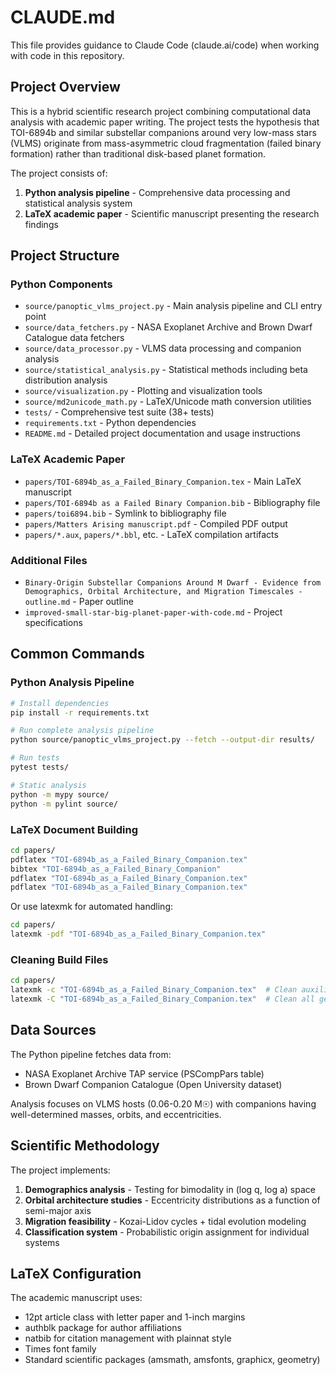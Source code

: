 # CLAUDE.md

This file provides guidance to Claude Code (claude.ai/code) when working with code in this repository.

## Project Overview

This is a hybrid scientific research project combining computational data analysis with academic paper writing. The project tests the hypothesis that TOI-6894b and similar substellar companions around very low-mass stars (VLMS) originate from mass-asymmetric cloud fragmentation (failed binary formation) rather than traditional disk-based planet formation.

The project consists of:
1. **Python analysis pipeline** - Comprehensive data processing and statistical analysis system
2. **LaTeX academic paper** - Scientific manuscript presenting the research findings

## Project Structure

### Python Components
- `source/panoptic_vlms_project.py` - Main analysis pipeline and CLI entry point
- `source/data_fetchers.py` - NASA Exoplanet Archive and Brown Dwarf Catalogue data fetchers
- `source/data_processor.py` - VLMS data processing and companion analysis
- `source/statistical_analysis.py` - Statistical methods including beta distribution analysis
- `source/visualization.py` - Plotting and visualization tools
- `source/md2unicode_math.py` - LaTeX/Unicode math conversion utilities
- `tests/` - Comprehensive test suite (38+ tests)
- `requirements.txt` - Python dependencies
- `README.md` - Detailed project documentation and usage instructions

### LaTeX Academic Paper
- `papers/TOI-6894b_as_a_Failed_Binary_Companion.tex` - Main LaTeX manuscript
- `papers/TOI-6894b as a Failed Binary Companion.bib` - Bibliography file
- `papers/toi6894.bib` - Symlink to bibliography file
- `papers/Matters Arising manuscript.pdf` - Compiled PDF output
- `papers/*.aux`, `papers/*.bbl`, etc. - LaTeX compilation artifacts

### Additional Files
- `Binary-Origin Substellar Companions Around M Dwarf - Evidence from Demographics, Orbital Architecture, and Migration Timescales - outline.md` - Paper outline
- `improved-small-star-big-planet-paper-with-code.md` - Project specifications

## Common Commands

### Python Analysis Pipeline
```bash
# Install dependencies
pip install -r requirements.txt

# Run complete analysis pipeline
python source/panoptic_vlms_project.py --fetch --output-dir results/

# Run tests
pytest tests/

# Static analysis
python -m mypy source/
python -m pylint source/
```

### LaTeX Document Building
```bash
cd papers/
pdflatex "TOI-6894b_as_a_Failed_Binary_Companion.tex"
bibtex "TOI-6894b_as_a_Failed_Binary_Companion"
pdflatex "TOI-6894b_as_a_Failed_Binary_Companion.tex"
pdflatex "TOI-6894b_as_a_Failed_Binary_Companion.tex"
```

Or use latexmk for automated handling:
```bash
cd papers/
latexmk -pdf "TOI-6894b_as_a_Failed_Binary_Companion.tex"
```

### Cleaning Build Files
```bash
cd papers/
latexmk -c "TOI-6894b_as_a_Failed_Binary_Companion.tex"  # Clean auxiliary files
latexmk -C "TOI-6894b_as_a_Failed_Binary_Companion.tex"  # Clean all generated files including PDF
```

## Data Sources

The Python pipeline fetches data from:
- NASA Exoplanet Archive TAP service (PSCompPars table)
- Brown Dwarf Companion Catalogue (Open University dataset)

Analysis focuses on VLMS hosts (0.06-0.20 M☉) with companions having well-determined masses, orbits, and eccentricities.

## Scientific Methodology

The project implements:
1. **Demographics analysis** - Testing for bimodality in (log q, log a) space
2. **Orbital architecture studies** - Eccentricity distributions as a function of semi-major axis
3. **Migration feasibility** - Kozai-Lidov cycles + tidal evolution modeling
4. **Classification system** - Probabilistic origin assignment for individual systems

## LaTeX Configuration

The academic manuscript uses:
- 12pt article class with letter paper and 1-inch margins
- authblk package for author affiliations
- natbib for citation management with plainnat style
- Times font family
- Standard scientific packages (amsmath, amsfonts, graphicx, geometry)